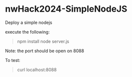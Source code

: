 # nwHack2024-SimpleNodeJS
Deploy a simple nodejs

execute the following:
> npm install
> node server.js

Note: the port should be open on 8088

To test: 
> curl localhost:8088
